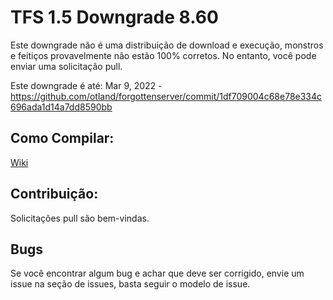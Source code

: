 # TFS 1.5 Downgrade 8.60

Este downgrade não é uma distribuição de download e execução, monstros e feitiços provavelmente não estão 100% corretos.
No entanto, você pode enviar uma solicitação pull.

Este downgrade é até: Mar 9, 2022 - https://github.com/otland/forgottenserver/commit/1df709004c68e78e334c696ada1d14a7dd8590bb

## Como Compilar:

[Wiki](https://github.com/otland/forgottenserver/wiki/Compiling)

## Contribuição:

Solicitações pull são bem-vindas.

## Bugs

Se você encontrar algum bug e achar que deve ser corrigido, envie um issue na seção de issues, basta seguir o modelo de issue.
